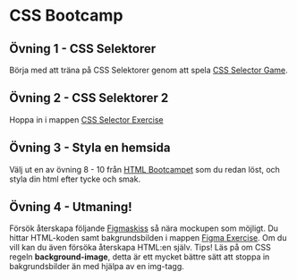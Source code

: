 # CSS Bootcamp

## Övning 1 - CSS Selektorer

Börja med att träna på CSS Selektorer genom att spela [CSS Selector Game](https://zocom-christoffer-wallenberg.github.io/css-selector-game).

## Övning 2 - CSS Selektorer 2

Hoppa in i mappen [CSS Selector Exercise](./css-selector-exercise)

## Övning 3 - Styla en hemsida

Välj ut en av övning 8 - 10 från [HTML Bootcampet](https://github.com/fu-html-css-fe25/week-42-exercise-html-bootcamp) som du redan löst, och styla din html efter tycke och smak.

## Övning 4 - Utmaning!

Försök återskapa följande [Figmaskiss](https://www.figma.com/design/Kox5hlXEK8TDgnhpRXOYeM/mockup?node-id=1-2&t=58lxBzJqIc0zQ7we-0) så nära mockupen som möjligt. Du hittar HTML-koden samt bakgrundsbilden i mappen [Figma Exercise]('./figma-exercise/'). Om du vill kan du även försöka återskapa HTML:en själv. Tips! Läs på om CSS regeln **background-image**, detta är ett mycket bättre sätt att stoppa in bakgrundsbilder än med hjälpa av en img-tagg.
